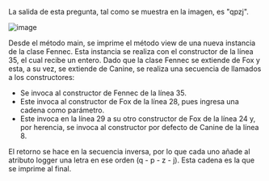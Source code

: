 La salida de esta pregunta, tal como se muestra en la imagen, es "qpzj".

![image](https://user-images.githubusercontent.com/57854488/193583483-01c4c42f-acb1-4422-91eb-8386c1b5cc3d.png)

Desde el método main, se imprime el método view de una nueva instancia de la clase Fennec. Esta instancia se realiza con el constructor de la línea 35, el cual recibe un entero. Dado que la clase Fennec se extiende de Fox y esta, a su vez, se extiende de Canine, se realiza una secuencia de llamados a los constructores:
- Se invoca al constructor de Fennec de la línea 35.
- Este invoca al constructor de Fox de la línea 28, pues ingresa una cadena como parámetro.
- Este invoca en la línea 29 a su otro constructor de Fox de la línea 24 y, por herencia, se invoca al constructor por defecto de Canine de la línea 8.

El retorno se hace en la secuencia inversa, por lo que cada uno añade al atributo logger una letra en ese orden (q - p - z - j). Esta cadena es la que se imprime al final.

